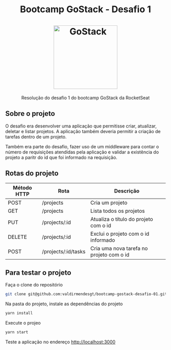 <h1 align="center">
    <strong>Bootcamp GoStack - Desafio 1</strong>
    <br />
    <br />
    <img alt="GoStack" src="https://rocketseat-cdn.s3-sa-east-1.amazonaws.com/bootcamp-header.png" width="200px" />
</h1>

<p align="center">
  Resolução do desafio 1 do bootcamp GoStack da RocketSeat
</p>

## Sobre o projeto

O desafio era desenvolver uma aplicação que permitisse criar, atualizar, deletar
e listar projetos. A aplicação também deveria permitir a criação de tarefas dentro de um projeto.

Também era parte do desafio, fazer uso de um middleware para contar o número de requisições atendidas pela aplicação e validar a existência do projeto a paritr
do id que foi informado na requisição.

## Rotas do projeto

|Método HTTP|         Rota        |            Descrição                     |
|-----------|---------------------|------------------------------------------|
| POST      | /projects           | Cria um projeto                          |
| GET       | /projects           | Lista todos os projetos                  |
| PUT       | /projects/:id       | Atualiza o título do projeto com o id    |
| DELETE    | /projects/:id       | Exclui o projeto com o id informado      |
| POST      | /projects/:id/tasks | Cria uma nova tarefa no projeto com o id |

## Para testar o projeto

Faça o clone do repositório
```bash
git clone git@github.com:valdirmendesgt/bootcamp-gostack-desafio-01.git
```

Na pasta do projeto, instale as dependências do projeto
```bash
yarn install
```

Execute o projeo
```bash
yarn start
```

Teste a aplicação no endereço [http://localhost:3000](http://localhost:3000)